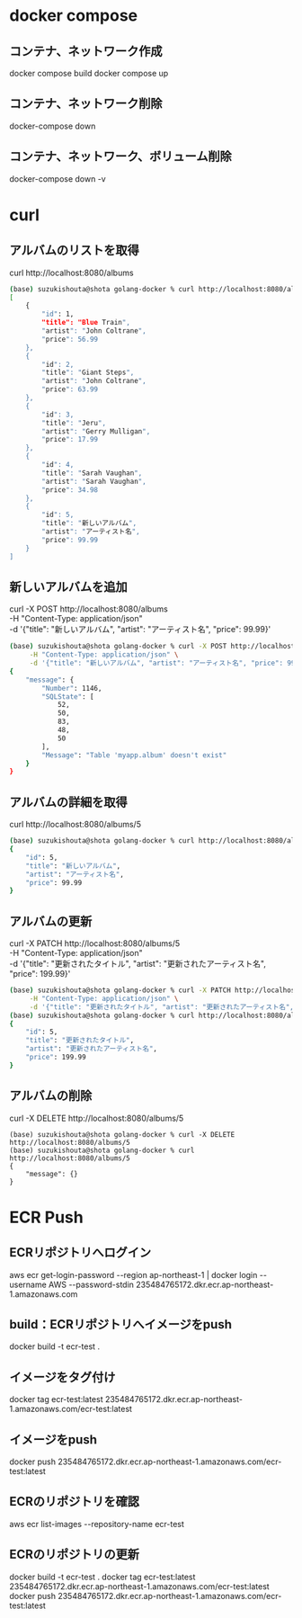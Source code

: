 # docker compose
## コンテナ、ネットワーク作成
docker compose build
docker compose up

## コンテナ、ネットワーク削除
docker-compose down

## コンテナ、ネットワーク、ボリューム削除
docker-compose down -v

# curl
## アルバムのリストを取得
curl http://localhost:8080/albums

```sh
(base) suzukishouta@shota golang-docker % curl http://localhost:8080/albums          
[
    {
        "id": 1,
        "title": "Blue Train",
        "artist": "John Coltrane",
        "price": 56.99
    },
    {
        "id": 2,
        "title": "Giant Steps",
        "artist": "John Coltrane",
        "price": 63.99
    },
    {
        "id": 3,
        "title": "Jeru",
        "artist": "Gerry Mulligan",
        "price": 17.99
    },
    {
        "id": 4,
        "title": "Sarah Vaughan",
        "artist": "Sarah Vaughan",
        "price": 34.98
    },
    {
        "id": 5,
        "title": "新しいアルバム",
        "artist": "アーティスト名",
        "price": 99.99
    }
]
```

## 新しいアルバムを追加
curl -X POST http://localhost:8080/albums \
     -H "Content-Type: application/json" \
     -d '{"title": "新しいアルバム", "artist": "アーティスト名", "price": 99.99}'

```sh
(base) suzukishouta@shota golang-docker % curl -X POST http://localhost:8080/albums \
     -H "Content-Type: application/json" \
     -d '{"title": "新しいアルバム", "artist": "アーティスト名", "price": 99.99}'
{
    "message": {
        "Number": 1146,
        "SQLState": [
            52,
            50,
            83,
            48,
            50
        ],
        "Message": "Table 'myapp.album' doesn't exist"
    }
}
```

## アルバムの詳細を取得
curl http://localhost:8080/albums/5

```sh
(base) suzukishouta@shota golang-docker % curl http://localhost:8080/albums/5
{
    "id": 5,
    "title": "新しいアルバム",
    "artist": "アーティスト名",
    "price": 99.99
}
```

## アルバムの更新
curl -X PATCH http://localhost:8080/albums/5 \
     -H "Content-Type: application/json" \
     -d '{"title": "更新されたタイトル", "artist": "更新されたアーティスト名", "price": 199.99}'

```sh
(base) suzukishouta@shota golang-docker % curl -X PATCH http://localhost:8080/albums/5 \
     -H "Content-Type: application/json" \
     -d '{"title": "更新されたタイトル", "artist": "更新されたアーティスト名", "price": 199.99}'
(base) suzukishouta@shota golang-docker % curl http://localhost:8080/albums/5
{
    "id": 5,
    "title": "更新されたタイトル",
    "artist": "更新されたアーティスト名",
    "price": 199.99
}
```

## アルバムの削除
curl -X DELETE http://localhost:8080/albums/5
```
(base) suzukishouta@shota golang-docker % curl -X DELETE http://localhost:8080/albums/5
(base) suzukishouta@shota golang-docker % curl http://localhost:8080/albums/5
{
    "message": {}
}
```

# ECR Push
## ECRリポジトリへログイン
aws ecr get-login-password --region ap-northeast-1 | docker login --username AWS --password-stdin 235484765172.dkr.ecr.ap-northeast-1.amazonaws.com

## build：ECRリポジトリへイメージをpush
docker build -t ecr-test .

## イメージをタグ付け
docker tag ecr-test:latest 235484765172.dkr.ecr.ap-northeast-1.amazonaws.com/ecr-test:latest

## イメージをpush
docker push 235484765172.dkr.ecr.ap-northeast-1.amazonaws.com/ecr-test:latest

## ECRのリポジトリを確認
aws ecr list-images --repository-name ecr-test

## ECRのリポジトリの更新
docker build -t ecr-test .
docker tag ecr-test:latest 235484765172.dkr.ecr.ap-northeast-1.amazonaws.com/ecr-test:latest
docker push 235484765172.dkr.ecr.ap-northeast-1.amazonaws.com/ecr-test:latest
